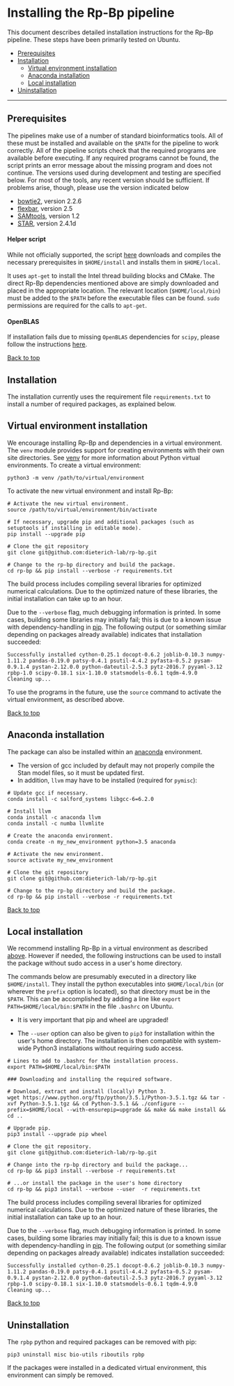 
# Installing the Rp-Bp pipeline

This document describes detailed installation instructions for the Rp-Bp pipeline. These steps have been primarily tested on Ubuntu.

<a id="toc"></a>

* [Prerequisites](#prerequisites)
* [Installation](#installation)
    * [Virtual environment installation](#virtual-environment-installation)
    * [Anaconda installation](#anaconda-installation)
    * [Local installation](#local-installation)
* [Uninstallation](#uninstallation)

---

<a id="prerequisites"></a>

## Prerequisites

The pipelines make use of a number of standard bioinformatics tools. All of these must be installed and available on the `$PATH` for the pipeline to work correctly. All of the pipeline scripts check that the required programs are available before executing. If any required programs cannot be found, the script prints an error message about the missing program and does not continue. The versions used during development and testing are specified below. For most of the tools, any recent version should be sufficient. If problems arise, though, please use the version indicated below

* [bowtie2](http://bowtie-bio.sourceforge.net/bowtie2/index.shtml), version 2.2.6
* [flexbar](https://github.com/seqan/flexbar), version 2.5
* [SAMtools](http://www.htslib.org/), version 1.2
* [STAR](https://github.com/alexdobin/STAR), version 2.4.1d

#### Helper script

While not officially supported, the script
[here](https://gist.github.com/bmmalone/43752eba0af97d1085eef7db033309d0)
downloads and compiles the necessary prerequisites in `$HOME/install` and
installs them in `$HOME/local`.

It uses `apt-get` to install the Intel thread building blocks and CMake. The
direct Rp-Bp dependencies mentioned above are simply downloaded and placed in
the appropriate location. The relevant location (`$HOME/local/bin`) must be
added to the `$PATH` before the executable files can be found. `sudo` permissions
are required for the calls to `apt-get`.

#### OpenBLAS

If installation fails due to missing `OpenBLAS` dependencies for `scipy`, please follow the instructions [here](https://gist.github.com/bmmalone/1b5f9ff72754c7d4b313c0b044c42684).

[Back to top](#toc)

<a id='installation'></a>

## Installation

The installation currently uses the requirement file `requirements.txt` to install a number of required packages, as explained below. 

<a id='virtual-environment-installation'></a>

## Virtual environment installation

We encourage installing Rp-Bp and dependencies in a virtual environment. The `venv` module provides support for creating environments with their own site directories. See [venv](https://docs.python.org/3/library/venv.html) for more information about Python virtual environments. To create a virtual environment:

```
python3 -m venv /path/to/virtual/environment
```
To activate the new virtual environment and install Rp-Bp:

```
# Activate the new virtual environment.
source /path/to/virtual/environment/bin/activate

# If necessary, upgrade pip and additional packages (such as setuptools if installing in editable mode).
pip install --upgrade pip

# Clone the git repository
git clone git@github.com:dieterich-lab/rp-bp.git

# Change to the rp-bp directory and build the package. 
cd rp-bp && pip install --verbose -r requirements.txt

```

The build process includes compiling several libraries for optimized numerical calculations. Due to the optimized nature of these libraries, the initial installation can take up to an hour.

Due to the `--verbose` flag, much debugging information is printed. In some cases, building some libraries may initially fail; this is due to a known issue with dependency-handling in [pip](https://pip.pypa.io/en/stable/reference/pip_install/#installation-order). The following output (or something similar depending on packages already available) indicates that installation succeeded:

```
Successfully installed cython-0.25.1 docopt-0.6.2 joblib-0.10.3 numpy-1.11.2 pandas-0.19.0 patsy-0.4.1 psutil-4.4.2 pyfasta-0.5.2 pysam-0.9.1.4 pystan-2.12.0.0 python-dateutil-2.5.3 pytz-2016.7 pyyaml-3.12 rpbp-1.0 scipy-0.18.1 six-1.10.0 statsmodels-0.6.1 tqdm-4.9.0
Cleaning up...
```

To use the programs in the future, use the `source` command to activate the virtual environment, as described above.

[Back to top](#toc)

<a id='anaconda-installation'></a>

## Anaconda installation

The package can also be installed within an [anaconda](https://www.continuum.io/) environment. 

   * The version of gcc included by default may not properly compile the Stan model files, so it must be updated first.
   * In addition, `llvm` may have to be installed (required for `pymisc`):
    
```
# Update gcc if necessary.
conda install -c salford_systems libgcc-6=6.2.0

# Install llvm
conda install -c anaconda llvm
conda install -c numba llvmlite

# Create the anaconda environment.
conda create -n my_new_environment python=3.5 anaconda

# Activate the new environment.
source activate my_new_environment

# Clone the git repository
git clone git@github.com:dieterich-lab/rp-bp.git

# Change to the rp-bp directory and build the package. 
cd rp-bp && pip install --verbose -r requirements.txt
```

[Back to top](#toc)

<a id='local-installation'></a>

## Local installation

We recommend installing Rp-Bp in a virtual environment as described [above](#virtual-environment-installation). However if needed, the following instructions can be used to install the package without sudo access in a user's home directory.

The commands below are presumably executed in a directory like `$HOME/install`. They install the python executables into `$HOME/local/bin` (or wherever the `prefix` option is located), so that directory must be in the `$PATH`.
This can be accomplished by adding a line like `export PATH=$HOME/local/bin:$PATH` in the file `.bashrc` on Ubuntu.

   * It is very important that pip and wheel are upgraded!

   * The `--user` option can also be given to `pip3` for installation within the user's home directory. The installation is then compatible with system-wide Python3 installations without requiring sudo access.

```
# Lines to add to .bashrc for the installation process.
export PATH=$HOME/local/bin:$PATH

### Downloading and installing the required software.

# Download, extract and install (locally) Python 3.  
wget https://www.python.org/ftp/python/3.5.1/Python-3.5.1.tgz && tar -xvf Python-3.5.1.tgz && cd Python-3.5.1 && ./configure --prefix=$HOME/local --with-ensurepip=upgrade && make && make install && cd ..

# Upgrade pip. 
pip3 install --upgrade pip wheel

# Clone the git repository. 
git clone git@github.com:dieterich-lab/rp-bp.git
    
# Change into the rp-bp directory and build the package... 
cd rp-bp && pip3 install --verbose -r requirements.txt

# ...or install the package in the user's home directory
cd rp-bp && pip3 install --verbose --user  -r requirements.txt
```

The build process includes compiling several libraries for optimized numerical calculations. Due to the optimized nature of these libraries, the initial installation can take up to an hour.

Due to the `--verbose` flag, much debugging information is printed. In some cases, building some libraries may initially fail; this is due to a known issue with dependency-handling in [pip](https://pip.pypa.io/en/stable/reference/pip_install/#installation-order). The following output (or something similar depending on packages already available) indicates installation succeeded:

```
Successfully installed cython-0.25.1 docopt-0.6.2 joblib-0.10.3 numpy-1.11.2 pandas-0.19.0 patsy-0.4.1 psutil-4.4.2 pyfasta-0.5.2 pysam-0.9.1.4 pystan-2.12.0.0 python-dateutil-2.5.3 pytz-2016.7 pyyaml-3.12 rpbp-1.0 scipy-0.18.1 six-1.10.0 statsmodels-0.6.1 tqdm-4.9.0
Cleaning up...
```

[Back to top](#toc)

<a id='uninstallation'></a>

## Uninstallation

The `rpbp` python and required packages can be removed with pip:

``pip3 uninstall misc bio-utils riboutils rpbp``

If the packages were installed in a dedicated virtual environment, this environment can simply be removed.